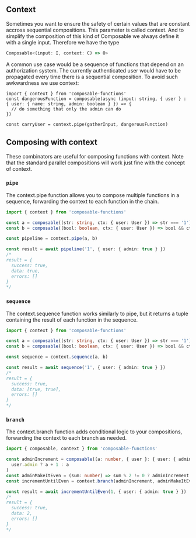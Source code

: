 ## Context

Sometimes you want to ensure the safety of certain values that are constant accross sequential compositions.
This parameter is called context. And to simplify the composition of this kind of Composable
we always define it with a single input. Therefore we have the type

```ts
Composable<(input: I, context: C) => O>
```

A common use case would be a sequence of functions that depend on an authorization system.
The currently authenticated user would have to be propagated every time there is a sequential composition.
To avoid such awkwardness we use context:

```tsx
import { context } from 'composable-functions'
const dangerousFunction = composable(async (input: string, { user } : { user: { name: string, admin: boolean } }) => {
  // do something that only the admin can do
})

const carryUser = context.pipe(gatherInput, dangerousFunction)
```

## Composing with context

These combinators are useful for composing functions with context. Note that the standard parallel compositions will work just fine with the concept of context.

### `pipe`

The context.pipe function allows you to compose multiple functions in a sequence, forwarding the context to each function in the chain.

```ts
import { context } from 'composable-functions'

const a = composable((str: string, ctx: { user: User }) => str === '1')
const b = composable((bool: boolean, ctx: { user: User }) => bool && ctx.user.admin)

const pipeline = context.pipe(a, b)

const result = await pipeline('1', { user: { admin: true } })
/*
result = {
  success: true,
  data: true,
  errors: []
}
*/
```

### `sequence`
The context.sequence function works similarly to pipe, but it returns a tuple containing the result of each function in the sequence.

```ts
import { context } from 'composable-functions'

const a = composable((str: string, ctx: { user: User }) => str === '1')
const b = composable((bool: boolean, ctx: { user: User }) => bool && ctx.user.admin)

const sequence = context.sequence(a, b)

const result = await sequence('1', { user: { admin: true } })
/*
result = {
  success: true,
  data: [true, true],
  errors: []
}
*/
```

### `branch`

The context.branch function adds conditional logic to your compositions, forwarding the context to each branch as needed.

```ts
import { composable, context } from 'composable-functions'

const adminIncrement = composable((a: number, { user }: { user: { admin: boolean } }) =>
  user.admin ? a + 1 : a
)
const adminMakeItEven = (sum: number) => sum % 2 != 0 ? adminIncrement : null
const incrementUntilEven = context.branch(adminIncrement, adminMakeItEven)

const result = await incrementUntilEven(1, { user: { admin: true } })
/*
result = {
  success: true,
  data: 2,
  errors: []
}
*/
```
